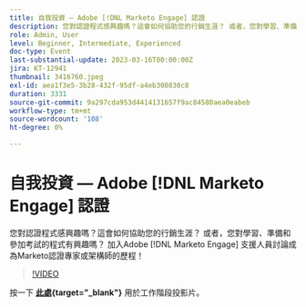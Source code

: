 ```yaml
---
title: 自我投資 — Adobe [!DNL Marketo Engage] 認證
description: 您對認證程式感興趣嗎？這會如何協助您的行銷生涯？ 或者，您對學習、準備和參加考試的程式有興趣嗎？ 加入Adobe [!DNL Marketo Engage] 支援人員討論成為Marketo認證專家或架構師的歷程！
role: Admin, User
level: Beginner, Intermediate, Experienced
doc-type: Event
last-substantial-update: 2023-03-16T00:00:00Z
jira: KT-12941
thumbnail: 3416760.jpeg
exl-id: aea1f3e5-3b28-432f-95df-a4eb300830c8
duration: 3331
source-git-commit: 9a297cda953d4414131657f9ac84580aea0eabeb
workflow-type: tm+mt
source-wordcount: '108'
ht-degree: 0%

---
```


# 自我投資 — Adobe [!DNL Marketo Engage] 認證

您對認證程式感興趣嗎？這會如何協助您的行銷生涯？ 或者，您對學習、準備和參加考試的程式有興趣嗎？ 加入Adobe [!DNL Marketo Engage] 支援人員討論成為Marketo認證專家或架構師的歷程！

>[!VIDEO](https://video.tv.adobe.com/v/3416760/?quality=12&learn=on)

按一下 **[此處](assets/certification.pdf){target="_blank"}** 用於工作階段投影片。
